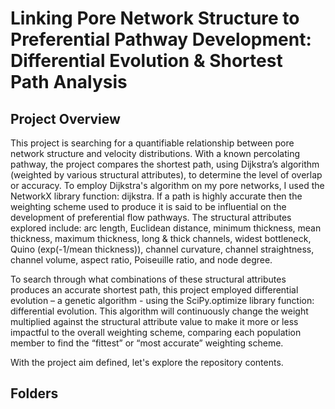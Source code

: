 # Linking Pore Network Structure to Preferential Pathway Development: Differential Evolution & Shortest Path Analysis
## Project Overview
This project is searching for a quantifiable relationship between pore network structure and velocity distributions. With a known percolating pathway, the project compares the shortest path, using Dijkstra’s algorithm (weighted by various structural attributes), to determine the level of overlap or accuracy. To employ Dijkstra's algorithm on my pore networks, I used the NetworkX library function: dijkstra. If a path is highly accurate then the weighting scheme used to produce it is said to be influential on the development of preferential flow pathways. The structural attributes explored include: arc length, Euclidean distance, minimum thickness, mean thickness, maximum thickness, long & thick channels, widest bottleneck, Quino (exp(-1/mean thickness)), channel curvature, channel straightness, channel volume, aspect ratio, Poiseuille ratio, and node degree.

To search through what combinations of these structural attributes produces an accurate shortest path, this project employed differential evolution – a genetic algorithm - using the SciPy.optimize library function: differential evolution. This algorithm will continuously change the weight multiplied against the structural attribute value to make it more or less impactful to the overall weighting scheme, comparing each population member to find the “fittest” or “most accurate” weighting scheme. 

With the project aim defined, let's explore the repository contents. 
## Folders